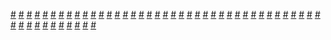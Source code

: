 <a href="https://houhuayuan.vip/%e7%a5%9e%e5%a5%87%e5%b8%82%e7%9a%84%e7%8c%8e%e6%b7%ab%e5%b8%88-%e7%ac%ac%e4%b8%80%e7%ab%a0">#</a>   <a href="https://houhuayuan.vip/%e4%b8%8e%e6%88%91%e7%9b%b8%e4%bc%bc%e7%9a%84%e4%bd%a0">#</a>   <a href="https://houhuayuan.vip/%e8%ad%a6%e7%8a%ac%e9%aa%91%e5%a3%ab">#</a>   <a href="https://houhuayuan.vip/%e5%90%88%e6%ac%a2%e5%ae%97%e7%9a%84%e4%bf%ae%e8%a1%8c%e6%97%a5%e5%b8%b8-%e7%ac%ac%e4%ba%8c%e7%ab%a0">#</a>   <a href="https://houhuayuan.vip/scp-g-004">#</a>   <a href="https://houhuayuan.vip/%e5%a7%90%e5%a7%90%e5%a4%a7%e4%ba%ba%e7%9a%84%e7%a7%81%e4%ba%ba%e5%a5%b3%e4%bb%86">#</a>   <a href="https://houhuayuan.vip/%e9%ab%98%e8%b7%9f%e4%b8%8e%e7%b2%be%e9%ad%94-%e7%ac%ac%e4%b8%89%e7%ab%a0">#</a>   <a href="https://houhuayuan.vip/%e5%8f%af%e5%84%bf%e4%b8%8e%e8%9c%95%e5%8f%98%e8%bf%b7%e5%ae%ab-%e7%ac%ac%e4%b8%80%e7%ab%a0">#</a>   <a href="https://houhuayuan.vip/%e9%ab%98%e8%80%83%e4%b9%8b%e5%90%8e%e8%a2%ab%e6%94%b9%e9%80%a0%e6%88%90%e6%9c%ba%e5%a8%98-%e7%ac%ac%e4%b8%80%e7%ab%a0">#</a>   <a href="https://houhuayuan.vip/%e6%b7%ab%e9%ad%94%e5%a0%95%e4%b8%96%e5%bd%95-%e7%ac%ac%e4%b8%80%e7%ab%a0">#</a>   <a href="https://houhuayuan.vip/%e5%9c%a8%e4%ba%92%e4%b8%8d%e7%9f%a5%e6%83%85%e4%b8%8b%e8%a2%ab%e5%8f%8c%e5%8f%8c%e6%94%b9%e9%80%a0%e4%b8%ba%e5%8f%8c%e6%80%a7%e9%ad%85%e9%ad%94%e7%9a%84%e6%af%8d%e5%ad%90-%e7%ac%ac%e5%8d%81%e5%9b%9b">#</a>   <a href="https://houhuayuan.vip/%e7%94%9f%e6%b4%bb%e7%b3%bb%e5%a4%a7%e4%bd%ac-%e7%ac%ac%e4%b8%89%e5%8d%81%e5%85%ad%e8%87%b3%e4%b8%89%e5%8d%81%e4%b9%9d%e7%ab%a0">#</a>   <a href="https://houhuayuan.vip/%e4%bb%99%e7%be%bd%e5%bc%82%e8%af%9d-%e5%a2%a8%e9%9c%9c%e5%88%80%c2%b7%e7%9b%b8%e6%80%9d-%e7%ac%ac%e5%9b%9b%e5%8d%b7-%e7%ac%ac%e4%ba%8c%e5%8d%81%e4%b8%80%e9%9a%90%e7%ab%a0">#</a>   <a href="https://houhuayuan.vip/%e6%88%91%e4%b8%8d%e6%98%af%e8%af%b4%e4%ba%86%e5%90%97%ef%bc%9f%e5%9c%a8%e5%a4%96%e9%9d%a2%e8%a6%81%e5%8f%ab%e6%b2%99%e6%bc%a0%e6%ad%bb%e7%a5%9e%ef%bc%81-%e7%ac%ac%e4%b8%80%e7%ab%a0">#</a>   <a href="https://houhuayuan.vip/%e9%a1%be%e6%80%a1%e5%8f%af%e7%9a%84%e6%95%85%e4%ba%8b-%e7%ac%ac%e4%b8%80%e8%87%b3%e4%b8%89%e5%8d%81%e5%85%ad%e7%ab%a0">#</a>   <a href="https://houhuayuan.vip/%e5%9c%a8%e4%ba%92%e4%b8%8d%e7%9f%a5%e6%83%85%e4%b8%8b%e8%a2%ab%e5%8f%8c%e5%8f%8c%e6%94%b9%e9%80%a0%e4%b8%ba%e5%8f%8c%e6%80%a7%e9%ad%85%e9%ad%94%e7%9a%84%e6%af%8d%e5%ad%90-%e7%ac%ac%e5%8d%81%e4%b8%89">#</a>   <a href="https://houhuayuan.vip/%e9%ab%98%e8%b7%9f%e4%b8%8e%e7%b2%be%e9%ad%94-%e7%ac%ac%e4%ba%8c%e7%ab%a0">#</a>   <a href="https://houhuayuan.vip/%e5%a5%b6%e7%89%9b%e5%a5%b3%e4%bb%86">#</a>   <a href="https://houhuayuan.vip/%e6%80%a7%e7%99%96%e4%b8%ba%e8%b6%b3-%e7%ac%ac%e4%b8%89%e7%ab%a0">#</a>   <a href="https://houhuayuan.vip/%e6%9c%ab%e4%b8%96%e5%8f%98%e8%ba%ab%e4%b9%8b%e4%b8%a7%e5%b0%b8%e4%bc%aa%e8%a3%85%e8%80%85-%e7%ac%ac%e4%b8%89%e7%ab%a0">#</a>   <a href="https://houhuayuan.vip/%e5%8d%8a%e8%b7%af%e5%a5%b3%e5%84%bf%e8%ba%ab-%e7%ac%ac%e5%85%ab%e7%ab%a0">#</a>   <a href="https://houhuayuan.vip/%e5%b0%8f%e6%9b%a6%e7%9a%84%e5%a5%87%e5%a6%99%e6%81%b6%e5%a0%95%e4%b9%8b%e6%97%85">#</a>   <a href="https://houhuayuan.vip/%e5%9c%a8%e4%ba%92%e4%b8%8d%e7%9f%a5%e6%83%85%e4%b8%8b%e8%a2%ab%e5%8f%8c%e5%8f%8c%e6%94%b9%e9%80%a0%e4%b8%ba%e5%8f%8c%e6%80%a7%e9%ad%85%e9%ad%94%e7%9a%84%e6%af%8d%e5%ad%90-%e7%ac%ac%e5%8d%81%e4%b8%80">#</a>   <a href="https://houhuayuan.vip/%e8%ae%b0%e5%bf%86%e7%9a%84%e7%a2%8e%e7%89%87%e6%a0%a1%e5%9b%ad%e7%af%87-%e7%ac%ac%e5%8d%81%e7%ab%a0">#</a>   <a href="https://houhuayuan.vip/%e5%a0%95%e5%85%a5%e9%bb%91%e6%9a%97%e9%9d%a2%e7%9a%84%e9%ad%94%e6%b3%95%e5%b0%91%e5%a5%b3%e5%87%9b-%e7%ac%ac%e4%b8%80%e8%87%b3%e5%9b%9b%e7%ab%a0">#</a>   <a href="https://houhuayuan.vip/%e6%8d%a2%e4%bd%8d%e6%80%9d%e8%80%83-%e7%ac%ac%e4%b8%80%e7%ab%a0">#</a>   <a href="https://houhuayuan.vip/%e5%9c%a8%e4%ba%92%e4%b8%8d%e7%9f%a5%e6%83%85%e4%b8%8b%e8%a2%ab%e5%8f%8c%e5%8f%8c%e6%94%b9%e9%80%a0%e4%b8%ba%e5%8f%8c%e6%80%a7%e9%ad%85%e9%ad%94%e7%9a%84%e6%af%8d%e5%ad%90-%e7%ac%ac%e5%8d%81%e7%ab%a0">#</a>   <a href="https://houhuayuan.vip/%e4%bb%99%e7%be%bd%e5%bc%82%e8%af%9d-%e8%8d%86%e6%a3%98%e7%8e%af%c2%b7%e9%98%b3%e6%9c%88-%e7%ac%ac%e4%ba%8c%e7%ab%a0">#</a>   <a href="https://houhuayuan.vip/%e5%a5%bd%e6%83%b3%e6%91%b8%e6%91%b8%e9%be%99%e5%a8%98%e8%90%9d%e8%8e%89%e7%9a%84%e5%b0%be%e5%b7%b4%e5%95%8a-%e7%ac%ac%e4%b8%89%e7%ab%a0">#</a>   <a href="https://houhuayuan.vip/%e5%a5%bd%e6%83%b3%e6%91%b8%e6%91%b8%e9%be%99%e5%a8%98%e8%90%9d%e8%8e%89%e7%9a%84%e5%b0%be%e5%b7%b4%e5%95%8a-%e7%ac%ac%e4%ba%8c%e7%ab%a0">#</a>   <a href="https://houhuayuan.vip/%e5%ae%ab%e9%85%b1%e7%9a%84%e8%b4%b4%e8%ba%ab%e7%a7%98%e4%b9%a6%e7%94%9f%e6%b6%af-%e7%ac%ac%e4%b8%83%e7%ab%a0">#</a>   <a href="https://houhuayuan.vip/%e5%9c%a8%e4%ba%92%e4%b8%8d%e7%9f%a5%e6%83%85%e4%b8%8b%e8%a2%ab%e5%8f%8c%e5%8f%8c%e6%94%b9%e9%80%a0%e4%b8%ba%e5%8f%8c%e6%80%a7%e9%ad%85%e9%ad%94%e7%9a%84%e6%af%8d%e5%ad%90-%e7%ac%ac%e5%85%ab%e8%87%b3">#</a>   <a href="https://houhuayuan.vip/%e6%80%a7%e8%bd%ac%e5%bc%82%e4%b8%96%e7%95%8c%e6%80%a7%e5%a5%b4-%e7%ac%ac%e4%b9%9d%e7%ab%a0">#</a>   <a href="https://houhuayuan.vip/%e9%ab%98%e8%b7%9f%e4%b8%8e%e7%b2%be%e9%ad%94-%e7%ac%ac%e4%b8%80%e7%ab%a0">#</a>   <a href="https://houhuayuan.vip/%e6%80%a7%e5%bc%82%e5%b8%b8%e9%83%a8">#</a>   <a href="https://houhuayuan.vip/scp-g-007">#</a>   <a href="https://houhuayuan.vip/%e5%9c%a8%e4%ba%92%e4%b8%8d%e7%9f%a5%e6%83%85%e4%b8%8b%e8%a2%ab%e5%8f%8c%e5%8f%8c%e6%94%b9%e9%80%a0%e4%b8%ba%e5%8f%8c%e6%80%a7%e9%ad%85%e9%ad%94%e7%9a%84%e6%af%8d%e5%ad%90-%e7%ac%ac%e5%85%ad%e8%87%b3">#</a>   <a href="https://houhuayuan.vip/%e4%bc%aa%e5%a8%98%e5%a5%b3%e9%ab%98-%e7%ac%ac%e4%b8%89%e7%ab%a0">#</a>   <a href="https://houhuayuan.vip/%e8%bd%ac%e7%94%9f%e6%88%90%e4%b8%ba%e5%a5%b3%e4%bb%86%e5%90%8e%e7%9a%84%e5%bc%82%e4%b8%96%e7%95%8c%e7%94%9f%e6%b4%bb-%e7%ac%ac%e5%85%ad%e5%8d%81%e4%ba%94%e7%ab%a0">#</a>   <a href="https://houhuayuan.vip/%e6%80%a7%e8%bd%ac%e5%bc%82%e4%b8%96%e7%95%8c%e6%80%a7%e5%a5%b4-%e7%ac%ac%e5%85%ab%e7%ab%a0">#</a>   <a href="https://houhuayuan.vip/%e8%bd%bb%e7%87%95%e5%8a%9f-%e7%ac%ac%e5%85%ad%e7%ab%a0">#</a>   <a href="https://houhuayuan.vip/%e4%bc%aa%e5%a8%98%e5%a5%b3%e9%ab%98-%e7%ac%ac%e4%ba%8c%e7%ab%a0">#</a>   <a href="https://houhuayuan.vip/%e6%9c%ab%e4%b8%96%e5%8f%98%e8%ba%ab%e4%b9%8b%e4%b8%a7%e5%b0%b8%e4%bc%aa%e8%a3%85%e8%80%85-%e7%ac%ac%e4%ba%8c%e7%ab%a0">#</a>   <a href="https://houhuayuan.vip/%e5%9c%a8%e4%ba%92%e4%b8%8d%e7%9f%a5%e6%83%85%e4%b8%8b%e8%a2%ab%e5%8f%8c%e5%8f%8c%e6%94%b9%e9%80%a0%e4%b8%ba%e5%8f%8c%e6%80%a7%e9%ad%85%e9%ad%94%e7%9a%84%e6%af%8d%e5%ad%90-%e7%ac%ac%e4%ba%94%e7%ab%a0">#</a>   <a href="https://houhuayuan.vip/%e4%bb%99%e7%be%bd%e5%bc%82%e8%af%9d-%e5%a2%a8%e9%9c%9c%e5%88%80%c2%b7%e7%9b%b8%e6%80%9d-%e7%ac%ac%e5%9b%9b%e5%8d%b7-%e7%ac%ac%e4%b8%89%e9%9a%90%e7%ab%a0">#</a>   <a href="https://houhuayuan.vip/%e5%9c%a8%e4%ba%92%e4%b8%8d%e7%9f%a5%e6%83%85%e4%b8%8b%e8%a2%ab%e5%8f%8c%e5%8f%8c%e6%94%b9%e9%80%a0%e4%b8%ba%e5%8f%8c%e6%80%a7%e9%ad%85%e9%ad%94%e7%9a%84%e6%af%8d%e5%ad%90-%e7%ac%ac%e5%9b%9b%e7%ab%a0">#</a>   <a href="https://houhuayuan.vip/%e4%bc%aa%e5%a8%98%e5%a5%b3%e9%ab%98-%e7%ac%ac%e4%b8%80%e7%ab%a0">#</a>   <a href="https://houhuayuan.vip/scp-g-003">#</a>   <a href="https://houhuayuan.vip/%e5%ae%ab%e9%85%b1%e7%9a%84%e8%b4%b4%e8%ba%ab%e7%a7%98%e4%b9%a6%e7%94%9f%e6%b6%af-%e7%ac%ac%e5%85%ad%e7%ab%a0">#</a>   <a href="https://houhuayuan.vip/%e5%9c%a8%e4%ba%92%e4%b8%8d%e7%9f%a5%e6%83%85%e4%b8%8b%e8%a2%ab%e5%8f%8c%e5%8f%8c%e6%94%b9%e9%80%a0%e4%b8%ba%e5%8f%8c%e6%80%a7%e9%ad%85%e9%ad%94%e7%9a%84%e6%af%8d%e5%ad%90-%e7%ac%ac%e4%ba%8c%e7%ab%a0">#</a>   